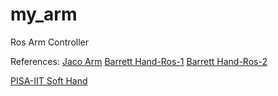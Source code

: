 # my_arm
Ros Arm Controller

References:
[Jaco Arm](https://github.com/JenniferBuehler)
[Barrett Hand-Ros-1](http://wiki.ros.org/Robots/BarrettHand)
[Barrett Hand-Ros-2](http://wiki.ros.org/barrett_hand)

[PISA-IIT Soft Hand](https://github.com/CentroEPiaggio/pisa-iit-soft-hand)